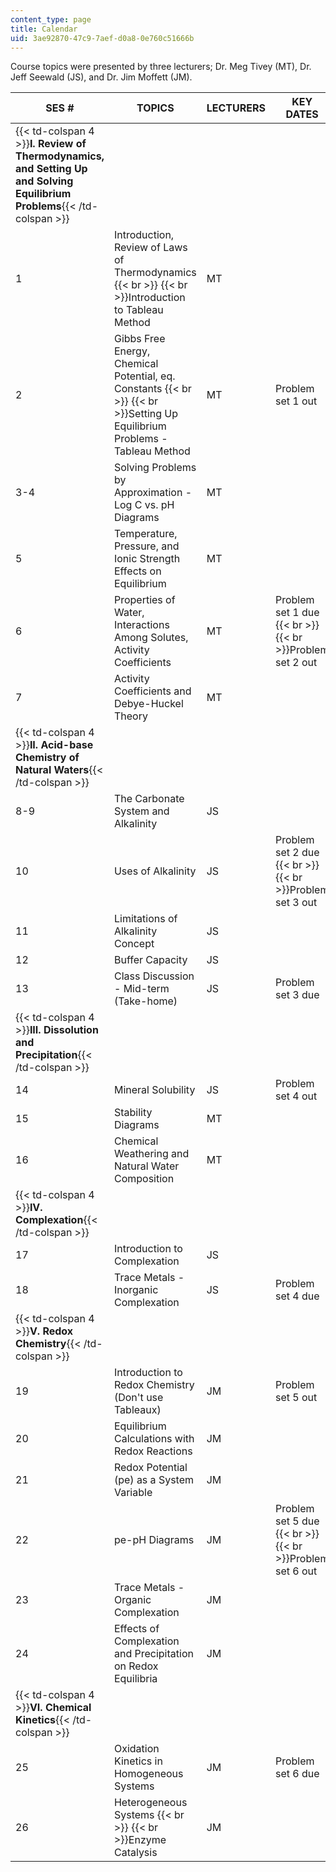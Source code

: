```yaml
---
content_type: page
title: Calendar
uid: 3ae92870-47c9-7aef-d0a8-0e760c51666b
---
```


Course topics were presented by three lecturers; Dr. Meg Tivey (MT), Dr. Jeff Seewald (JS), and Dr. Jim Moffett (JM).

| SES # | TOPICS | LECTURERS | KEY DATES |
| --- | --- | --- | --- |
| {{< td-colspan 4 >}}**I. Review of Thermodynamics, and Setting Up and Solving Equilibrium Problems**{{< /td-colspan >}} ||||
| 1 | Introduction, Review of Laws of Thermodynamics  {{< br >}}  {{< br >}}Introduction to Tableau Method | MT |  |
| 2 | Gibbs Free Energy, Chemical Potential, eq. Constants  {{< br >}}  {{< br >}}Setting Up Equilibrium Problems - Tableau Method | MT | Problem set 1 out |
| 3-4 | Solving Problems by Approximation - Log C vs. pH Diagrams | MT |  |
| 5 | Temperature, Pressure, and Ionic Strength Effects on Equilibrium | MT |  |
| 6 | Properties of Water, Interactions Among Solutes, Activity Coefficients | MT | Problem set 1 due  {{< br >}}  {{< br >}}Problem set 2 out |
| 7 | Activity Coefficients and Debye-Huckel Theory | MT |  |
| {{< td-colspan 4 >}}**II. Acid-base Chemistry of Natural Waters**{{< /td-colspan >}} ||||
| 8-9 | The Carbonate System and Alkalinity | JS |  |
| 10 | Uses of Alkalinity | JS | Problem set 2 due  {{< br >}}  {{< br >}}Problem set 3 out |
| 11 | Limitations of Alkalinity Concept | JS |  |
| 12 | Buffer Capacity | JS |  |
| 13 | Class Discussion - Mid-term (Take-home) | JS | Problem set 3 due |
| {{< td-colspan 4 >}}**III. Dissolution and Precipitation**{{< /td-colspan >}} ||||
| 14 | Mineral Solubility | JS | Problem set 4 out |
| 15 | Stability Diagrams | MT |  |
| 16 | Chemical Weathering and Natural Water Composition | MT |  |
| {{< td-colspan 4 >}}**IV. Complexation**{{< /td-colspan >}} ||||
| 17 | Introduction to Complexation | JS |  |
| 18 | Trace Metals - Inorganic Complexation | JS | Problem set 4 due |
| {{< td-colspan 4 >}}**V. Redox Chemistry**{{< /td-colspan >}} ||||
| 19 | Introduction to Redox Chemistry (Don't use Tableaux) | JM | Problem set 5 out |
| 20 | Equilibrium Calculations with Redox Reactions | JM |  |
| 21 | Redox Potential (pe) as a System Variable | JM |  |
| 22 | pe-pH Diagrams | JM | Problem set 5 due  {{< br >}}  {{< br >}}Problem set 6 out |
| 23 | Trace Metals - Organic Complexation | JM |  |
| 24 | Effects of Complexation and Precipitation on Redox Equilibria | JM |  |
| {{< td-colspan 4 >}}**VI. Chemical Kinetics**{{< /td-colspan >}} ||||
| 25 | Oxidation Kinetics in Homogeneous Systems | JM | Problem set 6 due |
| 26 | Heterogeneous Systems  {{< br >}}  {{< br >}}Enzyme Catalysis | JM |